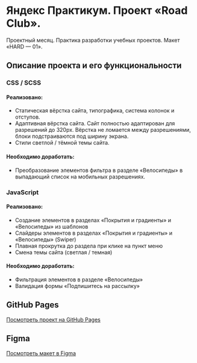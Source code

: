 # Яндекс Практикум. Проект «Road Club». #

Проектный месяц. Практика разработки учебных проектов. Макет «HARD — 01».

## Описание проекта и его функциональности ##

### CSS / SCSS ###

#### Реализовано: ####
* Статическая вёрстка сайта, типографика, система колонок и отступов.
* Адаптивная вёрстка сайта. Сайт полностью адаптирован для разрешений до 320px. Вёрстка не ломается между разрешениями, блоки подстраиваются под ширину экрана.
* Стили светлой / тёмной темы сайта.

#### Необходимо доработать: ####
* Преобразование элементов фильтра в разделе «Велосипеды» в выпадающий список на мобильных разрешениях.

### JavaScript ###

#### Реализовано: ####
* Создание элементов в разделах «Покрытия и градиенты» и «Велосипеды» из шаблонов
* Слайдеры элементов в разделах «Покрытия и градиенты» и «Велосипеды» (Swiper)
* Плавная прокрутка до раздела при клике на пункт меню
* Смена темы сайта (светлая / темная)

#### Необходимо доработать: ####
* Фильтрация элементов в разделе «Велосипеды»
* Валидация формы «Подпишитесь на рассылку»

## GitHub Pages ##

[Посмотреть проект на GitHub Pages](https://khaov.github.io/project-month-01-hard-01 "Проект «Road Club»")

## Figma ##

[Посмотреть макет в Figma](https://www.figma.com/file/G3UWFlQmNtNs67751YiDH2/Month-of-Landings?node-id=0%3A1 "Макет «HARD — 01»")
